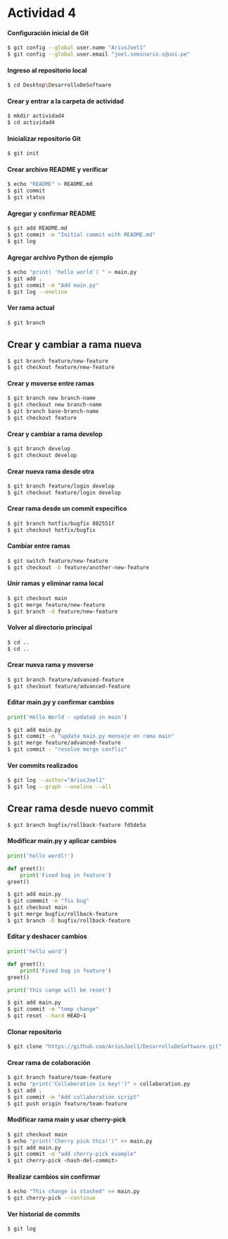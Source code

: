 # Actividad 4

#### Configuración inicial de Git
```bash
$ git config --global user.name "AriusJoel1"
$ git config --global user.email "joel.seminario.s@uni.pe"
```

#### Ingreso al repositorio local
```bash
$ cd Desktop\DesarrolloDeSoftware
```

#### Crear y entrar a la carpeta de actividad
```bash
$ mkdir actividad4
$ cd actividad4
```

#### Inicializar repositorio Git
```bash
$ git init
```

#### Crear archivo README y verificar
```bash
$ echo "README" > README.md
$ git commit
$ git status
```

#### Agregar y confirmar README
```bash
$ git add README.md
$ git commit -m "Initial commit with README.md"
$ git log
```

#### Agregar archivo Python de ejemplo
```bash
$ echo "print( 'hello world') " > main.py
$ git add .
$ git commit -m "Add main.py"
$ git log --oneline
```

#### Ver rama actual
```bash
$ git branch
```

## Crear y cambiar a rama nueva
```bash
$ git branch feature/new-feature
$ git checkout feature/new-feature
```

#### Crear y moverse entre ramas
```bash
$ git branch new branch-name
$ git checkout new branch-name
$ git branch base-branch-name
$ git checkout feature
```

#### Crear y cambiar a rama develop
```bash
$ git branch develop
$ git checkout develop
```

#### Crear nueva rama desde otra
```bash
$ git branch feature/login develop
$ git checkout feature/login develop
```

#### Crear rama desde un commit específico
```bash
$ git branch hotfix/bugfix 802551f
$ git checkout hotfix/bugfix
```

#### Cambiar entre ramas
```bash
$ git switch feature/new-feature
$ git checkout -b feature/another-new-feature
```

#### Unir ramas y eliminar rama local
```bash
$ git checkout main
$ git merge feature/new-feature
$ git branch -d feature/new-feature
```

#### Volver al directorio principal
```bash
$ cd ..
$ cd ..
```

#### Crear nueva rama y moverse
```bash
$ git branch feature/advanced-feature
$ git checkout feature/advanced-feature
```

#### Editar main.py y confirmar cambios
```python
print('Hello World - updated in main')
```
```bash
$ git add main.py
$ git commit -m "update main.py mensaje en rama main"
$ git merge feature/advanced-feature
$ git commit - "resolve merge conflic"
```

#### Ver commits realizados
```bash
$ git log --author="AriusJoel1"
$ git log --graph --oneline --all
```

## Crear rama desde nuevo commit
```bash
$ git branch bugfix/rollback-feature fd5de5a
```

#### Modificar main.py y aplicar cambios
```python
print('hello wordl!')

def greet():
    print('Fixed bug in feature')
greet()
```
```bash
$ git add main.py
$ git commmit -m "fix bug"
$ git checkout main
$ git merge bugfix/rollback-feature
$ git branch -D bugfix/rollback-feature
```

#### Editar y deshacer cambios
```python
print('hello word')

def greet():
    print('Fixed bug in feature')
greet()

print('this cange will be reset')
```
```bash
$ git add main.py
$ git commit -m "temp change"
$ git reset --hard HEAD~1
```

#### Clonar repositorio
```bash
$ git clone "https://github.com/AriusJoel1/DesarrolloDeSoftware.git"
```

#### Crear rama de colaboración
```bash
$ git branch feature/team-feature
$ echo "print('Collaboration is key!')" > collaboration.py
$ git add .
$ git commit -m "Add collaboration script"
$ git push origin feature/team-feature
```

#### Modificar rama main y usar cherry-pick
```bash
$ git checkout main
$ echo "print('Cherry pick this!')" >> main.py
$ git add main.py
$ git commit -m "add cherry-pick example"
$ git cherry-pick <hash-del-commit>
```

#### Realizar cambios sin confirmar
```bash
$ echo "This change is stashed" >> main.py
$ git cherry-pick --continue
```

#### Ver historial de commits
```bash
$ git log
```
